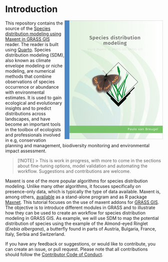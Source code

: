 # Introduction

<img align="right" src="bookcover.png">

This repository contains the source of the [Species distribution modeling using Maxent in GRASS GIS](https://ecodiv.earth/TutorialsNotes/sdmingrassgis/) reader. The reader is built using [Quarto](https://quarto.org/). Species distribution modeling (SDM), also known as climate envelope modeling or niche modeling, are numerical methods that combine observations of species occurrence or abundance with environmental estimates. It is used to gain ecological and evolutionary insights and to predict distributions across landscapes, and have become an important tools in the toolbox of ecologists and professionals involved in e.g, conservation planning and management, biodiversity monitoring and environmental impact assessment.

> \[!NOTE\] \> This is work in progress, with more to come in the sections about fine-tuning options, model validation and automating the workflow. Suggestions and contributions are welcome.

Maxent is one of the more popular algorithms for species distribution modeling. Unlike many other algorithms, it focuses specifically on presence-only data, which is typically the type of data available. Maxent is, among others, [available](https://biodiversityinformatics.amnh.org/open_source/maxent/) as a stand-alone program and as R package [Maxnet](https://github.com/mrmaxent/maxnet). This tutorial focuses on the use of maxent addons for [GRASS GIS](https://grass.osgeo.org/learn/overview/). The objective is to introduce different modules in GRASS and to illustrate how they can be used to create an workflow for species distribution modeling in GRASS GIS. As example, we will use SDM to map the potential distribution of species using the example of the Almond-eyed Ringlet (*Erebia albergana*), a butterfly found in parts of Austria, Bulgaria, France, Italy, Serbia and Switzerland.

If you have any feedback or suggestions, or would like to contribute, you can create an issue, or pull request. Please note that all contributions should follow the [Contributor Code of Conduct](https://contributor-covenant.org/version/2/0/CODE_OF_CONDUCT.html).
